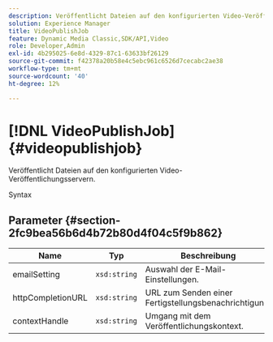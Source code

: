 ```yaml
---
description: Veröffentlicht Dateien auf den konfigurierten Video-Veröffentlichungsservern.
solution: Experience Manager
title: VideoPublishJob
feature: Dynamic Media Classic,SDK/API,Video
role: Developer,Admin
exl-id: 4b295025-6e8d-4329-87c1-63633bf26129
source-git-commit: f42378a20b58e4c5ebc961c6526d7cecabc2ae38
workflow-type: tm+mt
source-wordcount: '40'
ht-degree: 12%

---
```


# [!DNL VideoPublishJob]{#videopublishjob}

Veröffentlicht Dateien auf den konfigurierten Video-Veröffentlichungsservern.

Syntax

## Parameter {#section-2fc9bea56b6d4b72b80d4f04c5f9b862}

| Name | Typ | Beschreibung |
|---|---|---|
| emailSetting | `xsd:string` | Auswahl der E-Mail-Einstellungen. |
| httpCompletionURL | `xsd:string` | URL zum Senden einer Fertigstellungsbenachrichtigung. |
| contextHandle | `xsd:string` | Umgang mit dem Veröffentlichungskontext. |
